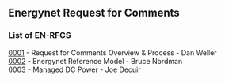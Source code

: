## Energynet Request for Comments

### List of EN-RFCS

[0001](en-rfc1) - Request for Comments Overview & Process - Dan Weller<br>
[0002](en-rfc2) - Energynet Reference Model - Bruce Nordman<br>
[0003](en-rfc3) - Managed DC Power - Joe Decuir<br>

